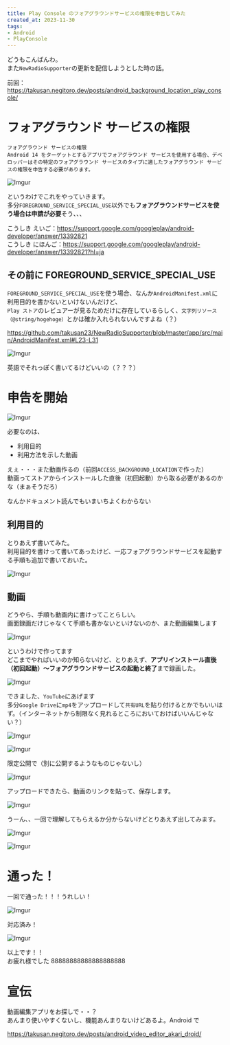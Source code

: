 ```yaml
---
title: Play Console のフォアグラウンドサービスの権限を申告してみた
created_at: 2023-11-30
tags:
- Android
- PlayConsole
---
```


どうもこんばんわ。  
また`NewRadioSupporter`の更新を配信しようとした時の話。

前回： https://takusan.negitoro.dev/posts/android_background_location_play_console/

# フォアグラウンド サービスの権限

```plaintext
フォアグラウンド サービスの権限
Android 14 をターゲットとするアプリでフォアグラウンド サービスを使用する場合、デベロッパーはその特定のフォアグラウンド サービスのタイプに適したフォアグラウンド サービスの権限を申告する必要があります。
```

![Imgur](https://imgur.com/9dG1ngf.png)

というわけでこれをやっていきます。  
多分`FOREGROUND_SERVICE_SPECIAL_USE`以外でも**フォアグラウンドサービスを使う場合は申請が必要**そう、、、


こうしき えいご：https://support.google.com/googleplay/android-developer/answer/13392821  
こうしき にほんご：https://support.google.com/googleplay/android-developer/answer/13392821?hl=ja

## その前に FOREGROUND_SERVICE_SPECIAL_USE
`FOREGROUND_SERVICE_SPECIAL_USE`を使う場合、なんか`AndroidManifest.xml`に利用目的を書かないといけないんだけど、  
`Play ストア`のレビュアーが見るためだけに存在しているらしく、`文字列リソース（@string/hogehoge）`とかは確か入れられないんですよね（？）

https://github.com/takusan23/NewRadioSupporter/blob/master/app/src/main/AndroidManifest.xml#L23-L31

![Imgur](https://imgur.com/4B6Kfu3.png)

英語でそれっぽく書いてるけどいいの（？？？）

# 申告を開始

![Imgur](https://imgur.com/nloUlmb.png)

必要なのは、

- 利用目的
- 利用方法を示した動画

えぇ・・・また動画作るの（前回`ACCESS_BACKGROUND_LOCATION`で作った）  
動画ってストアからインストールした直後（初回起動）から取る必要があるのかな（まぁそうだろ）

なんかドキュメント読んでもいまいちよくわからない

## 利用目的
とりあえず書いてみた。  
利用目的を書けって書いてあったけど、一応フォアグラウンドサービスを起動する手順も追加で書いておいた。

![Imgur](https://imgur.com/yMIpy6G.png)

## 動画
どうやら、手順も動画内に書けってことらしい。  
画面録画だけじゃなくて手順も書かないといけないのか、また動画編集します  

![Imgur](https://imgur.com/RLfzoWt.png)

というわけで作ってます  
どこまでやればいいのか知らないけど、とりあえず、**アプリインストール直後（初回起動）～フォアグラウンドサービスの起動と終了**まで録画した。

![Imgur](https://imgur.com/l5bMUvl.png)

できました、`YouTube`にあげます  
多分`Google Drive`に`mp4`をアップロードして`共有URL`を貼り付けるとかでもいいはず。（インターネットから制限なく見れるところにおいておけばいいんじゃない？）

![Imgur](https://imgur.com/fiJv2gW.png)

![Imgur](https://imgur.com/Mly4Ha1.png)

限定公開で（別に公開するようなものじゃないし）

![Imgur](https://imgur.com/fiJv2gW.png)

アップロードできたら、動画のリンクを貼って、保存します。

![Imgur](https://imgur.com/AybyWUC.png)

うーん、、一回で理解してもらえるか分からないけどとりあえず出してみます。

![Imgur](https://imgur.com/AybyWUC.png)

![Imgur](https://imgur.com/bOqJZuB.png)

# 通った！
一回で通った！！！うれしい！

![Imgur](https://imgur.com/rw9Fkq7.png)

対応済み！

![Imgur](https://imgur.com/RGNogBH.png)

以上です！！  
お疲れ様でした 88888888888888888888

# 宣伝
動画編集アプリをお探しで・・？  
あんまり使いやすくないし、機能あんまりないけどあるよ。Android で

https://takusan.negitoro.dev/posts/android_video_editor_akari_droid/